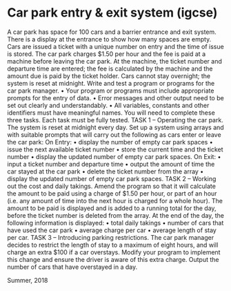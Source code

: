 # Car park entry & exit system (igcse)

A car park has space for 100 cars and a barrier entrance and exit system. There is a display at the
entrance to show how many spaces are empty. Cars are issued a ticket with a unique number on entry
and the time of issue is stored. The car park charges $1.50 per hour and the fee is paid at a machine
before leaving the car park. At the machine, the ticket number and departure time are entered; the fee is
calculated by the machine and the amount due is paid by the ticket holder. Cars cannot stay overnight; the
system is reset at midnight.
Write and test a program or programs for the car park manager.
• Your program or programs must include appropriate prompts for the entry of data.
• Error messages and other output need to be set out clearly and understandably.
• All variables, constants and other identifiers must have meaningful names.
You will need to complete these three tasks. Each task must be fully tested.
TASK 1 – Operating the car park.
The system is reset at midnight every day.
Set up a system using arrays and with suitable prompts that will carry out the following as cars enter or
leave the car park:
On Entry:
• display the number of empty car park spaces
• issue the next available ticket number
• store the current time and the ticket number
• display the updated number of empty car park spaces.
On Exit:
• input a ticket number and departure time
• output the amount of time the car stayed at the car park
• delete the ticket number from the array
• display the updated number of empty car park spaces.
TASK 2 – Working out the cost and daily takings.
Amend the program so that it will calculate the amount to be paid using a charge of $1.50 per hour, or
part of an hour (i.e. any amount of time into the next hour is charged for a whole hour). The amount to be
paid is displayed and is added to a running total for the day, before the ticket number is deleted from the
array. At the end of the day, the following information is displayed:
• total daily takings
• number of cars that have used the car park
• average charge per car
• average length of stay per car.
TASK 3 – Introducing parking restrictions.
The car park manager decides to restrict the length of stay to a maximum of eight hours, and will charge
an extra $100 if a car overstays. Modify your program to implement this change and ensure the driver is
aware of this extra charge. Output the number of cars that have overstayed in a day.

Summer, 2018
